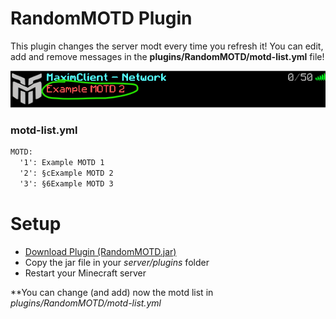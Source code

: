 # RandomMOTD Plugin

This plugin changes the server modt every time you refresh it!
You can edit, add and remove messages in the **plugins/RandomMOTD/motd-list.yml** file!

![RandomMOTD](https://github.com/JavaDevMC/images/blob/main/Bild_2022-11-18_105413368.png?raw=true)

### motd-list.yml
```xml
MOTD:
  '1': Example MOTD 1
  '2': §cExample MOTD 2
  '3': §6Example MOTD 3
```

# Setup
- [Download Plugin (RandomMOTD.jar)](https://www.spigotmc.org/resources/106309/)
- Copy the jar file in your _server/plugins_ folder
- Restart your Minecraft server

**You can change (and add) now the motd list in _plugins/RandomMOTD/motd-list.yml_

